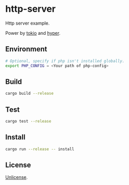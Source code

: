 # http-server

Http server example.

Power by [tokio](https://crates.io/crates/tokio) and [hyper](https://crates.io/crates/hyper).

## Environment

```bash
# Optional, specify if php isn't installed globally.
export PHP_CONFIG = <Your path of php-config>
```

## Build

```bash
cargo build --release
```

## Test

```bash
cargo test --release
```

## Install

```bash
cargo run --release -- install
```

## License

[Unlicense](https://github.com/jmjoy/phper/blob/master/LICENSE).
